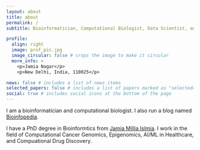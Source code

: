 ```yaml
---
layout: about
title: about
permalink: /
subtitle: Bioinformatician, Computational Biologist, Data Scientist, and Poet

profile:
  align: right
  image: prof_pic.jpg
  image_circular: false # crops the image to make it circular
  more_info: >
    <p>Jamia Nagar</p>
    <p>New Delhi, India, 110025</p>

news: false # includes a list of news items
selected_papers: false # includes a list of papers marked as "selected={true}"
social: true # includes social icons at the bottom of the page
---
```


I am a bioinformatician and computational biologist. I also run a blog named [Bioinfopedia](https://bioinfopedia.wordpress.com/). 

I have a PhD degree in Bioinformtics from [Jamia Millia Islmia](https://www.jmi.ac.in/). I work in the field of Computational Cancer Genomics, Epigenomics, AI/ML in Healthcare, and Compuational Drug Discovery. 
